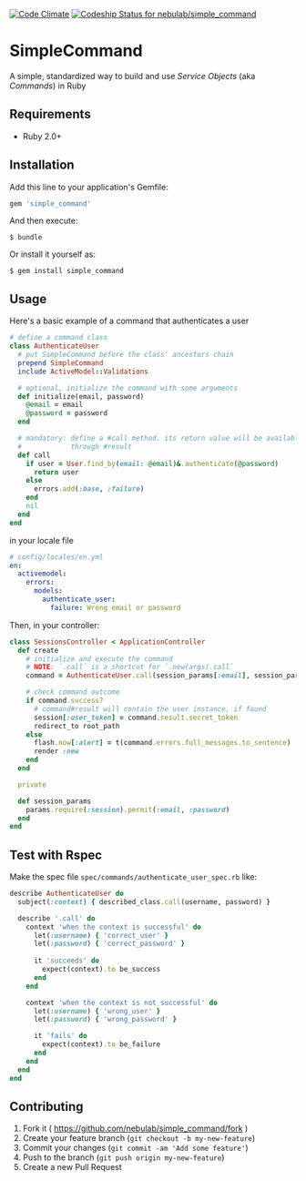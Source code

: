 [![Code Climate](https://codeclimate.com/github/nebulab/simple_command/badges/gpa.svg)](https://codeclimate.com/github/nebulab/simple_command)
[ ![Codeship Status for nebulab/simple_command](https://app.codeship.com/projects/45ce7790-8daf-0132-1412-669677a474c3/status?branch=master)](https://app.codeship.com/projects/60741)

# SimpleCommand

A simple, standardized way to build and use _Service Objects_ (aka _Commands_) in Ruby

## Requirements

* Ruby 2.0+

## Installation

Add this line to your application's Gemfile:

```ruby
gem 'simple_command'
```

And then execute:

    $ bundle

Or install it yourself as:

    $ gem install simple_command

## Usage

Here's a basic example of a command that authenticates a user

```ruby
# define a command class
class AuthenticateUser
  # put SimpleCommand before the class' ancestors chain
  prepend SimpleCommand
  include ActiveModel::Validations

  # optional, initialize the command with some arguments
  def initialize(email, password)
    @email = email
    @password = password
  end

  # mandatory: define a #call method. its return value will be available
  #            through #result
  def call
    if user = User.find_by(email: @email)&.authenticate(@password)
      return user
    else
      errors.add(:base, :failure)
    end
    nil
  end
end
```

in your locale file
```yaml
# config/locales/en.yml
en:
  activemodel:
    errors:
      models:
        authenticate_user:
          failure: Wrong email or password
```

Then, in your controller:

```ruby
class SessionsController < ApplicationController
  def create
    # initialize and execute the command
    # NOTE: `.call` is a shortcut for `.new(args).call`
    command = AuthenticateUser.call(session_params[:email], session_params[:password])

    # check command outcome
    if command.success?
      # command#result will contain the user instance, if found
      session[:user_token] = command.result.secret_token
      redirect_to root_path
    else
      flash.now[:alert] = t(command.errors.full_messages.to_sentence)
      render :new
    end
  end

  private

  def session_params
    params.require(:session).permit(:email, :password)
  end
end
```

## Test with Rspec
Make the spec file `spec/commands/authenticate_user_spec.rb` like:

```ruby
describe AuthenticateUser do
  subject(:context) { described_class.call(username, password) }

  describe '.call' do
    context 'when the context is successful' do
      let(:username) { 'correct_user' }
      let(:password) { 'correct_password' }
      
      it 'succeeds' do
        expect(context).to be_success
      end
    end

    context 'when the context is not successful' do
      let(:username) { 'wrong_user' }
      let(:password) { 'wrong_password' }

      it 'fails' do
        expect(context).to be_failure
      end
    end
  end
end
```

## Contributing

1. Fork it ( https://github.com/nebulab/simple_command/fork )
2. Create your feature branch (`git checkout -b my-new-feature`)
3. Commit your changes (`git commit -am 'Add some feature'`)
4. Push to the branch (`git push origin my-new-feature`)
5. Create a new Pull Request
